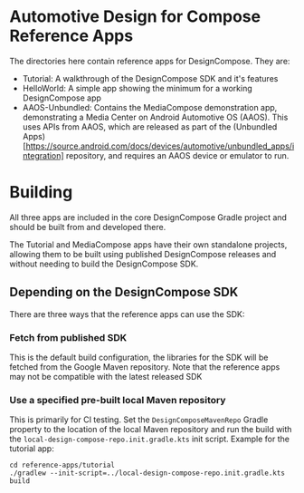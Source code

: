 # Automotive Design for Compose Reference Apps

The directories here contain reference apps for DesignCompose. They are:

- Tutorial: A walkthrough of the DesignCompose SDK and it's features
- HelloWorld: A simple app showing the minimum for a working DesignCompose app
- AAOS-Unbundled: Contains the MediaCompose demonstration app, demonstrating a Media Center on Android Automotive OS (AAOS). This uses APIs from AAOS, which are released as part of the (Unbundled Apps)[https://source.android.com/docs/devices/automotive/unbundled_apps/integration] repository, and requires an AAOS device or emulator to run.

# Building

All three apps are included in the core DesignCompose Gradle project and should be built from and developed there.

The Tutorial and MediaCompose apps have their own standalone projects, allowing them to be built using published DesignCompose releases and without needing to build the DesignCompose SDK. 

## Depending on the DesignCompose SDK

There are three ways that the reference apps can use the SDK:

### Fetch from published SDK

This is the default build configuration, the libraries for the SDK will be fetched from the Google Maven repository. Note that the reference apps may not be compatible with the latest released SDK

### Use a specified pre-built local Maven repository

This is primarily for CI testing. Set the `DesignComposeMavenRepo` Gradle property to the location of the local Maven repository and run the build with the `local-design-compose-repo.init.gradle.kts` init script. Example for the tutorial app:
```
cd reference-apps/tutorial
./gradlew --init-script=../local-design-compose-repo.init.gradle.kts build
```

